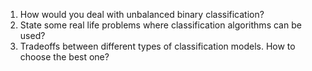 1. How would you deal with unbalanced binary classification?
2. State some real life problems where classification algorithms can be used?
3. Tradeoffs between different types of classification models. How to choose the best one?
